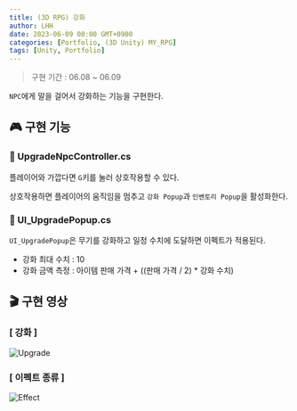 ```yaml
---
title: (3D RPG) 강화
author: LHH
date: 2023-06-09 00:00 GMT+0900
categories: [Portfolio, (3D Unity) MY_RPG]
tags: [Unity, Portfolio]
---
```


> 구현 기간 : 06.08 ~ 06.09

`NPC`에게 말을 걸어서 강화하는 기능을 구현한다.

## 🎮 구현 기능
### 📝 UpgradeNpcController.cs
플레이어와 가깝다면 `G`키를 눌러 상호작용할 수 있다.

상호작용하면 플레이어의 움직임을 멈추고 `강화 Popup`과 `인벤토리 Popup`을 활성화한다.

### 📝 UI_UpgradePopup.cs
`UI_UpgradePopup`은 무기를 강화하고 일정 수치에 도달하면 이펙트가 적용된다. 

- 강화 최대 수치 : 10
- 강화 금액 측정 : 아이템 판매 가격 + ((판매 가격 / 2) * 강화 수치)

## 🎬 구현 영상
### [ 강화 ]
![Upgrade](https://github.com/LHuHyeon/LHuHyeon.github.io/assets/110723307/2aa7ef58-39ec-4e3d-96df-197c3f501577)

### [ 이펙트 종류 ]
![Effect](https://github.com/LHuHyeon/LHuHyeon.github.io/assets/110723307/42be7c6f-38b3-4a82-a20a-b10eb11813e7)